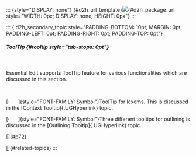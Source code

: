 ::: {style="DISPLAY: none"}
[](ms-xhelp:///?Id=d2h_url_template){#d2h_url_template}![](!package_url!){#d2h_package_url style="WIDTH: 0px; DISPLAY: none; HEIGHT: 0px"}
:::

::: {.d2h_secondary_topic style="PADDING-BOTTOM: 10pt; MARGIN: 0pt; PADDING-LEFT: 0pt; PADDING-RIGHT: 0pt; PADDING-TOP: 0pt"}
##### ToolTip {#tooltip style="tab-stops: 0pt"}

 

Essential Edit supports ToolTip feature for various functionalities which are discussed in this section.

 

[·      ]{style="FONT-FAMILY: Symbol"}ToolTip for lexems. This is discussed in the [Context Tooltip]{.UGHyperlink} topic.

[·      ]{style="FONT-FAMILY: Symbol"}Three different tooltips for outlining is discussed in the [Outlining Tooltip]{.UGHyperlink} topic.

[]{#p72} 

[]{#related-topics}
:::
